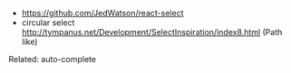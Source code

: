 - https://github.com/JedWatson/react-select
- circular select http://tympanus.net/Development/SelectInspiration/index8.html (Path like)

Related: auto-complete
